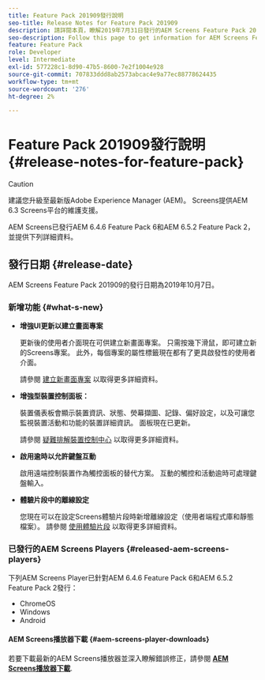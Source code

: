 ```yaml
---
title: Feature Pack 201909發行說明
seo-title: Release Notes for Feature Pack 201909
description: 請詳閱本頁，瞭解2019年7月31日發行的AEM Screens Feature Pack 201909的相關資訊。
seo-description: Follow this page to get information for AEM Screens Feature Pack 201909 released on October 07, 2019.
feature: Feature Pack
role: Developer
level: Intermediate
exl-id: 577228c1-8d90-47b5-8600-7e2f1004e928
source-git-commit: 707833ddd8ab2573abcac4e9a77ec88778624435
workflow-type: tm+mt
source-wordcount: '276'
ht-degree: 2%

---
```


# Feature Pack 201909發行說明{#release-notes-for-feature-pack}

>[!CAUTION]
>
>建議您升級至最新版Adobe Experience Manager (AEM)。 Screens提供AEM 6.3 Screens平台的維護支援。

AEM Screens已發行AEM 6.4.6 Feature Pack 6和AEM 6.5.2 Feature Pack 2，並提供下列詳細資料。

## 發行日期 {#release-date}

AEM Screens Feature Pack 201909的發行日期為2019年10月7日。

### 新增功能 {#what-s-new}

* **增強UI更新以建立畫面專案**

   更新後的使用者介面現在可供建立新畫面專案。 只需按幾下滑鼠，即可建立新的Screens專案。 此外，每個專案的屬性標籤現在都有了更具啟發性的使用者介面。

   請參閱 [建立新畫面專案](creating-a-screens-project.md) 以取得更多詳細資料。

* **增強型裝置控制面板：**

   裝置儀表板會顯示裝置資訊、狀態、熒幕擷圖、記錄、偏好設定，以及可讓您監視裝置活動和功能的裝置詳細資訊。 面板現在已更新。

   請參閱 [疑難排解裝置控制中心](monitoring-screens.md) 以取得更多詳細資料。

* **啟用逾時以允許鍵盤互動**

   啟用遠端控制裝置作為觸控面板的替代方案。 互動的觸控和活動逾時可處理鍵盤輸入。

* **體驗片段中的離線設定**

   您現在可以在設定Screens體驗片段時新增離線設定（使用者端程式庫和靜態檔案）。
請參閱 [使用體驗片段](experience-fragments-in-screens.md) 以取得更多詳細資料。

### 已發行的AEM Screens Players {#released-aem-screens-players}

下列AEM Screens Player已針對AEM 6.4.6 Feature Pack 6和AEM 6.5.2 Feature Pack 2發行：

* ChromeOS
* Windows
* Android

#### AEM Screens播放器下載  {#aem-screens-player-downloads}

若要下載最新的AEM Screens播放器並深入瞭解錯誤修正，請參閱 [**AEM Screens播放器下載**](https://download.macromedia.com/screens/).
